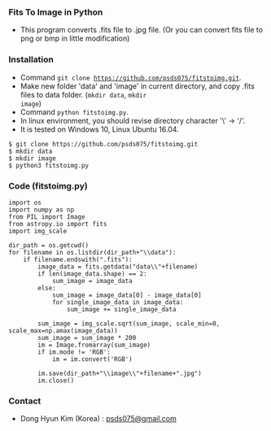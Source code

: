 ### Fits To Image in Python

- This program converts .fits file to .jpg file. (Or you can convert fits file to png or bmp in little modification)


### Installation

- Command <code>git clone https://github.com/psds075/fitstoimg.git</code>.
- Make new folder 'data' and 'image' in current directory, and copy .fits files to data folder. (<code>mkdir data</code>, <code>mkdir image</code>)
- Command <code>python fitstoimg.py</code>.
- In linux environment, you should revise directory character '\\' -> '/'.
- It is tested on Windows 10, Linux Ubuntu 16.04.
<pre><code>$ git clone https://github.com/psds075/fitstoimg.git
$ mkdir data
$ mkdir image
$ python3 fitstoimg.py
</code></pre>

### Code (fitstoimg.py)

<pre><code>import os
import numpy as np
from PIL import Image
from astropy.io import fits
import img_scale

dir_path = os.getcwd()
for filename in os.listdir(dir_path+"\\data"):
    if filename.endswith(".fits"):
        image_data = fits.getdata("data\\"+filename)
        if len(image_data.shape) == 2:
            sum_image = image_data
        else:
            sum_image = image_data[0] - image_data[0]
            for single_image_data in image_data:
                sum_image += single_image_data  

        sum_image = img_scale.sqrt(sum_image, scale_min=0, scale_max=np.amax(image_data))
        sum_image = sum_image * 200
        im = Image.fromarray(sum_image)
        if im.mode != 'RGB':
            im = im.convert('RGB')
    
        im.save(dir_path+"\\image\\"+filename+".jpg")
        im.close()
</code></pre>


### Contact
- Dong Hyun Kim (Korea) : psds075@gmail.com
